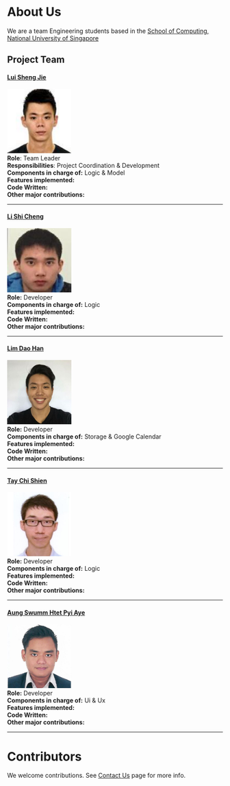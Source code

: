 # About Us
We are a team Engineering students based in the [School of Computing, National University of Singapore](http://www.comp.nus.edu.sg)
## Project Team
#### [Lui Sheng Jie](https://github.com/luishengjie) <br>
<img src="images/luishengjie.png" width="150"><br>
**Role**: Team Leader <br>
**Responsibilities**: Project Coordination & Development <br>
**Components in charge of:** Logic & Model<br>
**Features implemented:**<br>
**Code Written:**<br>
**Other major contributions:**<br>

-----

#### [Li Shi Cheng](https://github.com/Li-Shicheng)
<img src="images/lishicheng.png" width="150"><br>
**Role:** Developer <br>
**Components in charge of:** Logic<br>
**Features implemented:**<br>
**Code Written:**<br>
**Other major contributions:**

-----
#### [Lim Dao Han](http://github.com/)
<img src="images/limdaohan.png" width="150"><br>
**Role:** Developer <br>
**Components in charge of:** Storage & Google Calendar<br>
**Features implemented:**<br>
**Code Written:**<br>
**Other major contributions:**

-----
#### [Tay Chi Shien](https://github.com/chishien)
<img src="images/taychishien.png" width="150"><br>
**Role:** Developer <br>
**Components in charge of:** Logic<br>
**Features implemented:**<br>
**Code Written:**<br>
**Other major contributions:**

-----
#### [Aung Swumm Htet Pyi Aye](https://github.com/ashpa)
<img src="images/aung.png" width="150"><br>
**Role:** Developer <br>
**Components in charge of:** Ui & Ux<br>
**Features implemented:**<br>
**Code Written:**<br>
**Other major contributions:**

-----
# Contributors
We welcome contributions. See [Contact Us](ContactUs.md) page for more info.
